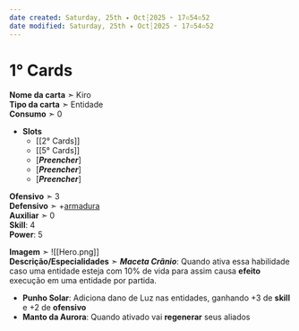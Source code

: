 ```yaml
---
date created: Saturday, 25th ✦ Oct┆2025 ➣ 17▫54▫52 
date modified: Saturday, 25th ✦ Oct┆2025 ➣ 17▫54▫52 
---
```

# 1° Cards

**Nome da carta** ➣ Kiro<br>
**Tipo da carta** ➣ Entidade<br>
**Consumo** ➣ 0<br>
- **Slots**
	- [[2° Cards]]
	- [[5° Cards]]
	- \[***Preencher***\]
	- \[***Preencher***\]
	- \[***Preencher***\]

**Ofensivo** ➣ 3<br>
**Defensivo** ➣ +[armadura](obsidian://open?vault=Obsidian&file=1.%20Projects%2FTCG%20Furry%2FCards%2F5%C2%B0%20Cards)<br>
**Auxiliar** ➣ 0<br>
**Skill**: 4<br>
**Power**: 5<br>

**Imagem** ➣ ![[Hero.png]]<br>
**Descrição/Especialidades** ➣ ***Maceta Crânio***: Quando ativa essa habilidade caso uma entidade esteja com 10% de vida para assim causa **efeito** execução em uma entidade por partida.

- **Punho Solar**: Adiciona dano de Luz nas entidades, ganhando +3 de **skill** e +2 de **ofensivo**
- **Manto da Aurora**: Quando ativado vai **regenerar** seus aliados